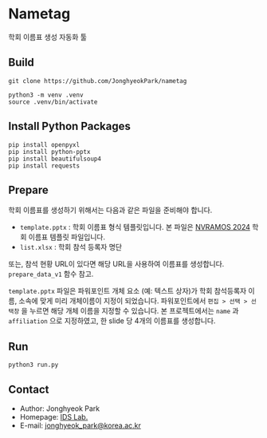 # Nametag

학회 이름표 생성 자동화 툴

## Build
```
git clone https://github.com/JonghyeokPark/nametag

python3 -m venv .venv
source .venv/bin/activate
```

## Install Python Packages

```
pip install openpyxl
pip install python-pptx
pip install beautifulsoup4
pip install requests
```

## Prepare

학회 이름표를 생성하기 위해서는 다음과 같은 파일을 준비해야 합니다.   
- `template.pptx` : 학회 이름표 형식 템플릿입니다. 본 파일은 [NVRAMOS 2024](https://sigfast.or.kr/nvramos/nvramos24/) 학회 이름표 템플릿 파일입니다.
- `list.xlsx` : 학회 참석 등록자 명단
   
또는, 참석 현황 URL이 있다면 해당 URL을 사용하여 이름표를 생성합니다. 
`prepare_data_v1` 함수 참고.

`template.pptx` 파일은 파워포인트 개체 요소 (예: 텍스트 상자)가 학회 참석등록자 이름, 소속에 맞게 미리 개체이름이 지정이 되었습니다.
파워포인트에서 `편집 > 선택 > 선택창` 을 누르면 해당 개체 이름을 지정할 수 있습니다.
본 프로젝트에서는 `name` 과 `affiliation` 으로 지정하였고, 한 slide 당 4개의 이름표를 생성합니다.


## Run

```
python3 run.py
```

## Contact

- Author: Jonghyeok Park 
- Homepage: [IDS Lab.](http://ids.hufs.ac.kr)
- E-mail: jonghyeok_park@korea.ac.kr
